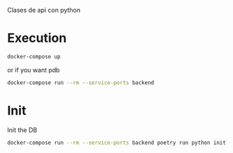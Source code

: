Clases de api con python

# Execution

```bash
docker-compose up
```

or if you want pdb

```bash
docker-compose run --rm --service-ports backend
```

# Init

Init the DB

```bash
docker-compose run --rm --service-ports backend poetry run python init.py
```

